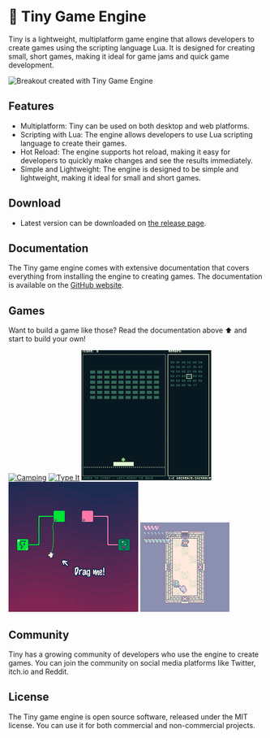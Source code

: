 # 🧸 Tiny Game Engine

Tiny is a lightweight, multiplatform game engine that allows developers to create games using the scripting language Lua. It is designed for creating small, short games, making it ideal for game jams and quick game development.

![Breakout created with Tiny Game Engine](./images/breakout.gif)

## Features

- Multiplatform: Tiny can be used on both desktop and web platforms.
- Scripting with Lua: The engine allows developers to use Lua scripting language to create their games.
- Hot Reload: The engine supports hot reload, making it easy for developers to quickly make changes and see the results immediately.
- Simple and Lightweight: The engine is designed to be simple and lightweight, making it ideal for small and short games.

## Download

- Latest version can be downloaded on [the release page](https://github.com/minigdx/tiny/releases). 
## Documentation

The Tiny game engine comes with extensive documentation that covers everything from installing the engine to creating games. The documentation is available on the [GitHub website](https://minigdx.github.io/tiny/).

## Games

Want to build a game like those? Read the documentation above ⬆️ and start to build your own!

[![Camping](./tiny-doc/src/docs/asciidoc/sample/camping.gif)](https://dwursteisen.itch.io/trijam-camping)
[![Type It](./tiny-doc/src/docs/asciidoc/sample/level-up.gif)](https://dwursteisen.itch.io/trijam-220-type-it)
[![Memory Pong](./tiny-doc/src/docs/asciidoc/sample/memory.gif)](https://dwursteisen.itch.io/memory-pong-trijam-251)
[![Connect Me](./tiny-doc/src/docs/asciidoc/sample/connect_me.gif)](https://dwursteisen.itch.io/connect-me)
[![Meiro De Maigo 2](./tiny-doc/src/docs/asciidoc/sample/meiro_de_maigo2.gif)](https://dwursteisen.itch.io/meiro-de)

## Community

Tiny has a growing community of developers who use the engine to create games. You can join the community on social media platforms like Twitter, itch.io and Reddit.

## License

The Tiny game engine is open source software, released under the MIT license. You can use it for both commercial and non-commercial projects.
